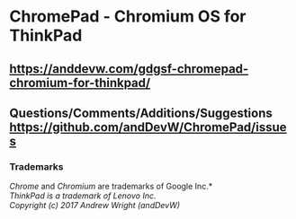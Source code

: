 # ChromePad - Chromium OS for ThinkPad #  
## https://anddevw.com/gdgsf-chromepad-chromium-for-thinkpad/ ## 

## Questions/Comments/Additions/Suggestions https://github.com/andDevW/ChromePad/issues ##
   
 
       
### Trademarks

*Chrome* and *Chromium* are trademarks of Google Inc.*     
*ThinkPad is a trademark of Lenovo Inc.*  
*Copyright (c) 2017 Andrew Wright (andDevW)*
